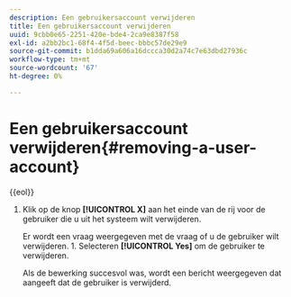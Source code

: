 ```yaml
---
description: Een gebruikersaccount verwijderen
title: Een gebruikersaccount verwijderen
uuid: 9cbb0e65-2251-420e-bde4-2ca9e8387f58
exl-id: a2bb2bc1-68f4-4f5d-beec-bbbc57de29e9
source-git-commit: b1dda69a606a16dccca30d2a74c7e63dbd27936c
workflow-type: tm+mt
source-wordcount: '67'
ht-degree: 0%

---
```


# Een gebruikersaccount verwijderen{#removing-a-user-account}

{{eol}}

1. Klik op de knop **[!UICONTROL X]** aan het einde van de rij voor de gebruiker die u uit het systeem wilt verwijderen.

   Er wordt een vraag weergegeven met de vraag of u de gebruiker wilt verwijderen. 1. Selecteren **[!UICONTROL Yes]** om de gebruiker te verwijderen.

   Als de bewerking succesvol was, wordt een bericht weergegeven dat aangeeft dat de gebruiker is verwijderd.
